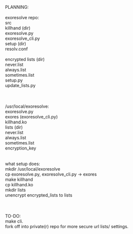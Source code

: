
PLANNING:\
\
exoresolve repo:\
	src\
		killhand (dir)\
		exoresolve.py\
		exoresolve_cli.py\
		setup (dir)\
			resolv.conf\
\
	encrypted lists (dir)\
		never.list\
		always.list\
		sometimes.list\
	setup.py\
	update_lists.py\
\
\
\
/usr/local/exoresolve:\
	exoresolve.py\
	exores (exoresolve_cli.py)\
	killhand.ko\
	lists (dir)\
		never.list\
		always.list\
		sometimes.list\
	encryption_key	\
\
\
what setup does:\
mkdir /usr/local/exoresolve\
cp exoresolve.py, exoresolve_cli.py -> exores\
make killhand\
cp killhand.ko\
mkdir lists\
unencrypt encrypted_lists to lists\
\
\
\
TO-DO:\
make cli.\
fork off into private(r) repo for more secure url lists/ settings.
